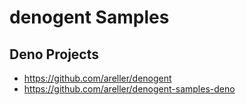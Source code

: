 # denogent Samples

## Deno Projects

* https://github.com/areller/denogent
* https://github.com/areller/denogent-samples-deno